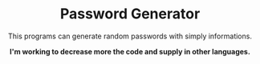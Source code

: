<div align="center">
  <h1>Password Generator</h1>
  <p>
  
This programs can generate random passwords with simply informations.

<b>I'm working to decrease more the code and supply in other languages.</b>
  </p>
</div>
